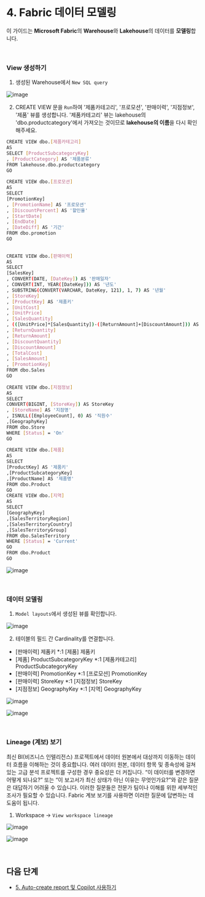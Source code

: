 # 4. Fabric 데이터 모델링

이 가이드는 **Microsoft Fabric**의 **Warehouse**와 **Lakehouse**의 데이터를 **모델링**합니다.  


<br/> 

### View 생성하기

1. 생성된 Warehouse에서 `New SQL query` 

![image](https://github.com/user-attachments/assets/608dc718-58cf-41d7-9686-79f5053a64d3)


2. CREATE VIEW 문을 `Run`하여 '제품카테고리', '프로모션', '판매이력', '지점정보', '제품' 뷰를 생성합니다. '제품카테고리' 뷰는 lakehouse의 'dbo.productcategory'에서 가져오는 것이므로 **lakehouse의 이름**을 다시 확인해주세요.  

```bash
CREATE VIEW dbo.[제품카테고리]
AS
SELECT [ProductSubcategoryKey]
, [ProductCategory] AS '제품분류'
FROM lakehouse.dbo.productcategory
GO
 
CREATE VIEW dbo.[프로모션]
AS
SELECT
[PromotionKey]
, [PromotionName] AS '프로모션'
, [DiscountPercent] AS '할인율'
, [StartDate]
, [EndDate]
, [DateDiff] AS '기간'
FROM dbo.promotion
GO
 
 
CREATE VIEW dbo.[판매이력]
AS
SELECT
[SalesKey]
, CONVERT(DATE, [DateKey]) AS '판매일자'
, CONVERT(INT, YEAR([DateKey])) AS '년도'
, SUBSTRING(CONVERT(VARCHAR, DateKey, 121), 1, 7) AS '년월'
, [StoreKey]
, [ProductKey] AS '제품키'
, [UnitCost]
, [UnitPrice]
, [SalesQuantity]
, (([UnitPrice]*[SalesQuantity])-([ReturnAmount]+[DiscountAmount])) AS 'Net Revenue'
, [ReturnQuantity]
, [ReturnAmount]
, [DiscountQuantity]
, [DiscountAmount]
, [TotalCost]
, [SalesAmount]
, [PromotionKey]
FROM dbo.Sales
GO
 
CREATE VIEW dbo.[지점정보]
AS
SELECT
CONVERT(BIGINT, [StoreKey]) AS StoreKey
, [StoreName] AS '지점명'
, ISNULL([EmployeeCount], 0) AS '직원수'
,[GeographyKey]
FROM dbo.Store
WHERE [Status] = 'On'
GO
 
CREATE VIEW dbo.[제품]
AS
SELECT
[ProductKey] AS '제품키'
,[ProductSubcategoryKey]
,[ProductName] AS '제품명'
FROM dbo.Product
GO
CREATE VIEW dbo.[지역]
AS
SELECT
[GeographyKey]
,[SalesTerritoryRegion]
,[SalesTerritoryCountry]
,[SalesTerritoryGroup]
FROM dbo.SalesTerritory
WHERE [Status] = 'Current'
GO
FROM dbo.Product
GO
```

![image](https://github.com/user-attachments/assets/954194d9-49ec-4115-bdf4-15ee7720dae3)


<br/> 

### 데이터 모델링

1. `Model layouts`에서 생성된 뷰를 확인합니다. 

![image](https://github.com/user-attachments/assets/857b02e0-c0d7-4fce-a853-11a8d44ce6d7)


2. 테이블의 필드 간 Cardinality를 연결합니다. 
  * [판매이력] 제품키 *:1 [제품] 제품키 
  * [제품] ProductSubcategoryKey *:1 [제품카테고리] ProductSubcategoryKey  
  * [판매이력] PromotionKey *:1 [프로모션] PromotionKey 
  * [판매이력] StoreKey *:1 [지점정보] StoreKey 
  * [지점정보] GeographyKey *:1 [지역] GeographyKey 

![image](https://github.com/user-attachments/assets/de5e07d1-7afa-4111-9222-bb2f53e41ef6)


![image](https://github.com/user-attachments/assets/2385f671-7d6e-4242-9af4-0e2c4728fba0)


<br/> 

### Lineage (계보) 보기 

최신 BI(비즈니스 인텔리전스) 프로젝트에서 데이터 원본에서 대상까지 이동하는 데이터 흐름을 이해하는 것이 중요합니다. 여러 데이터 원본, 데이터 항목 및 종속성에 걸쳐 있는 고급 분석 프로젝트를 구성한 경우 중요성은 더 커집니다. “이 데이터를 변경하면 어떻게 되나요?” 또는 “이 보고서가 최신 상태가 아닌 이유는 무엇인가요?”와 같은 질문은 대답하기 어려울 수 있습니다. 이러한 질문들은 전문가 팀이나 이해를 위한 세부적인 조사가 필요할 수 있습니다. Fabric 계보 보기를 사용하면 이러한 질문에 답변하는 데 도움이 됩니다.

1. Workspace -> `View workspace lineage`

![image](https://github.com/user-attachments/assets/c8698887-75b3-4240-a402-cef7262c078d)


![image](https://github.com/user-attachments/assets/582b1f03-2934-4f10-a73a-6643c74f56fb)


<br/>  

## 다음 단계 

* [5.	Auto-create report 및 Copilot 사용하기]()
 
<br/> 
